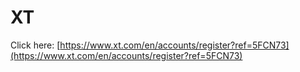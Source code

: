 # XT

Click here: [https://www.xt.com/en/accounts/register?ref=5FCN73](https://www.xt.com/en/accounts/register?ref=5FCN73)
